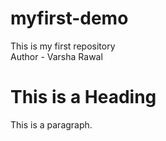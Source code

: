 # myfirst-demo
This is my first repository
<br>
Author - Varsha Rawal
<br>
<!DOCTYPE html>
<html>
<head>
<title>Page Title</title>
</head>
<body>

<h1>This is a Heading</h1>
<p>This is a paragraph.</p>

</body>
</html>

